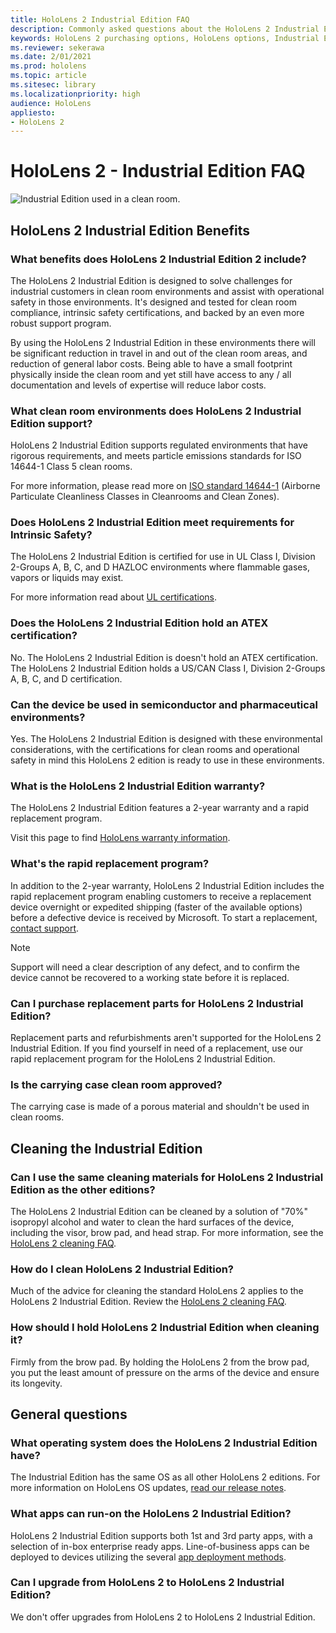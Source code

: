```yaml
---
title: HoloLens 2 Industrial Edition FAQ
description: Commonly asked questions about the HoloLens 2 Industrial Edition
keywords: HoloLens 2 purchasing options, HoloLens options, Industrial Edition
ms.reviewer: sekerawa
ms.date: 2/01/2021
ms.prod: hololens
ms.topic: article
ms.sitesec: library
ms.localizationpriority: high
audience: HoloLens
appliesto:
- HoloLens 2
---
```


# HoloLens 2 - Industrial Edition FAQ

![Industrial Edition used in a clean room.](./images/industrial-sku-with-remote-assist.png)

## HoloLens 2 Industrial Edition Benefits

### What benefits does HoloLens 2 Industrial Edition 2 include?

The HoloLens 2 Industrial Edition is designed to solve challenges for industrial customers in clean room environments and assist with operational safety in those environments. It's designed and tested for clean room compliance, intrinsic safety certifications, and backed by an even more robust support program.

By using the HoloLens 2 Industrial Edition in these environments there will be significant reduction in travel in and out of the clean room areas, and reduction of general labor costs. Being able to have a small footprint physically inside the clean room and yet still have access to any / all documentation and levels of expertise will reduce labor costs.

### What clean room environments does HoloLens 2 Industrial Edition support?

HoloLens 2 Industrial Edition supports regulated environments that have rigorous requirements, and meets particle emissions standards for ISO 14644-1 Class 5 clean rooms.

For more information, please read more on [ISO standard 14644-1](https://www.iso.org/standard/53394.html) (Airborne Particulate Cleanliness Classes in Cleanrooms and Clean Zones).

### Does HoloLens 2 Industrial Edition meet requirements for Intrinsic Safety?

The HoloLens 2 Industrial Edition is certified for use in UL Class I, Division 2-Groups A, B, C, and D HAZLOC environments where flammable gases, vapors or liquids may exist.

For more information read about [UL certifications](https://www.ul.com/services/ul-and-c-ul-hazardous-areas-certification-north-america?csrf-token=CIwNZNlR4XbisJF39I8yWnWX9wX4WFoz&amp;Search=UL+Class+I%2C+Dev+2+&amp;search-submit=Search).

### Does the HoloLens 2 Industrial Edition hold an ATEX certification?

No. The HoloLens 2 Industrial Edition is doesn't hold an ATEX certification. The HoloLens 2 Industrial Edition holds a US/CAN Class I, Division 2-Groups A, B, C, and D certification.

### Can the device be used in semiconductor and pharmaceutical environments?

Yes. The HoloLens 2 Industrial Edition is designed with these environmental considerations, with the certifications for clean rooms and operational safety in mind this HoloLens 2 edition is ready to use in these environments.

### What is the HoloLens 2 Industrial Edition warranty?

The HoloLens 2 Industrial Edition features a 2-year warranty and a rapid replacement program.

Visit this page to find [HoloLens warranty information](https://support.microsoft.com/warranty).

### What&#39;s the rapid replacement program?

In addition to the 2-year warranty, HoloLens 2 Industrial Edition includes the rapid replacement program enabling customers to receive a replacement device overnight or expedited shipping (faster of the available options) before a defective device is received by Microsoft. To start a replacement, [contact support](https://aka.ms/hololenssupport).

> [!NOTE]
> Support will need a clear description of any defect, and to confirm the device cannot be recovered to a working state before it is replaced.

### Can I purchase replacement parts for HoloLens 2 Industrial Edition?

Replacement parts and refurbishments aren't supported for the HoloLens 2 Industrial Edition. If you find yourself in need of a replacement, use our rapid replacement program for the HoloLens 2 Industrial Edition.

### Is the carrying case clean room approved?

The carrying case is made of a porous material and shouldn't be used in clean rooms.

## Cleaning the Industrial Edition

### Can I use the same cleaning materials for HoloLens 2 Industrial Edition as the other editions?

The HoloLens 2 Industrial Edition can be cleaned by a solution of &quot;70%&quot; isopropyl alcohol and water to clean the hard surfaces of the device, including the visor, brow pad, and head strap. For more information, see the [HoloLens 2 cleaning FAQ](/hololens/hololens2-maintenance).

### How do I clean HoloLens 2 Industrial Edition?

Much of the advice for cleaning the standard HoloLens 2 applies to the HoloLens 2 Industrial Edition. Review the [HoloLens 2 cleaning FAQ](/hololens/hololens2-maintenance).

### How should I hold HoloLens 2 Industrial Edition when cleaning it?

Firmly from the brow pad. By holding the HoloLens 2 from the brow pad, you put the least amount of pressure on the arms of the device and ensure its longevity.

## General questions

### What operating system does the HoloLens 2 Industrial Edition have?

The Industrial Edition has the same OS as all other HoloLens 2 editions. For more information on HoloLens OS updates, [read our release notes](hololens-release-notes.md).

### What apps can run-on the HoloLens 2 Industrial Edition?

HoloLens 2 Industrial Edition supports both 1st and 3rd party apps, with a selection of in-box enterprise ready apps. Line-of-business apps can be deployed to devices utilizing the several  [app deployment methods](/hololens/app-deploy-overview).

### Can I upgrade from HoloLens 2 to HoloLens 2 Industrial Edition?

We don't offer upgrades from HoloLens 2 to HoloLens 2 Industrial Edition.

